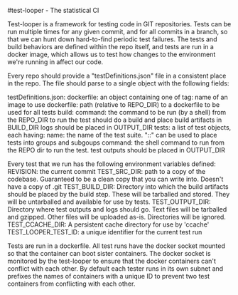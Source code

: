 #test-looper - The statistical CI

Test-looper is a framework for testing code in GIT repositories. Tests can
be run multiple times for any given commit, and for all commits in a branch,
so that we can hunt down hard-to-find periodic test failures. The tests and build
behaviors are defined within the repo itself, and tests are run in a docker image,
which allows us to test how changes to the environment we're running in affect
our code.

Every repo should provide a "testDefinitions.json" file in a consistent place in
the repo. The file should parse to a single object with the following fields:

testDefinitions.json:
    dockerfile: an object containing one of 
        tag: name of an image to use
        dockerfile: path (relative to REPO_DIR) to a dockerfile to be used for all tests
    build:
        command:
            the command to be run (by a shell) from the REPO_DIR to run the test
            should do a build and place build artifacts in BUILD_DIR
            logs should be placed in OUTPUT_DIR
    tests: a list of test objects, each having:
        name: the name of the test suite. "::" can be used to place tests into groups and subgoups
        command: the shell command to run from the REPO dir to run the test.
            test outputs should be placed in OUTPUT_DIR

Every test that we run has the following environment variables defined:
    REVISION: the current commit
    TEST_SRC_DIR: path to a copy of the codebase. Guaranteed to be a clean copy that you can write into. Doesn't have a copy of .git
    TEST_BUILD_DIR: 
        Directory into which the build artifacts should be placed by the build step. 
        These will be tarballed and stored. They will be untarballed and available for use by tests.
    TEST_OUTPUT_DIR: 
        Directory where test outputs and logs should go.
        Text files will be tarballed and gzipped.
        Other files will be uploaded as-is.
        Directories will be ignored.
    TEST_CCACHE_DIR: 
        A persistent cache directory for use by 'ccache'
    TEST_LOOPER_TEST_ID: a unique identifier for the current test run

Tests are run in a dockerfile. All test runs have the docker socket mounted
so that the container can boot sister containers. The docker socket is monitored
by the test-looper to ensure that the docker containers can't conflict with each other.
By default each tester runs in its own subnet and prefixes the names of containers with
a unique ID to prevent two test containers from conflicting with each other.
